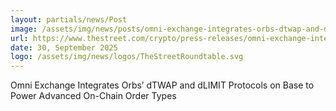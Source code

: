 ```yaml
---
layout: partials/news/Post
image: /assets/img/news/posts/omni-exchange-integrates-orbs-dtwap-and-dlimit-protocols-on-base-to-power-advanced-on-chain-order-types.webp
url: https://www.thestreet.com/crypto/press-releases/omni-exchange-integrates-orbs-dtwap-and-dlimit-protocols-on-base-to-power-advanced-on-chain-order-types
date: 30, September 2025
logo: /assets/img/news/logos/TheStreetRoundtable.svg
---
```


Omni Exchange Integrates Orbs’ dTWAP and dLIMIT Protocols on Base to Power Advanced On-Chain Order Types
